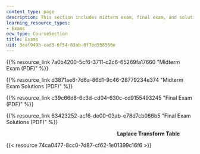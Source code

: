 ```yaml
---
content_type: page
description: This section includes midterm exam, final exam, and solutions.
learning_resource_types:
- Exams
ocw_type: CourseSection
title: Exams
uid: 3eaf949b-cad3-6f54-03ab-0f7bd558566e
---
```


{{% resource_link 7a0b4200-5cf6-3711-c2c6-65269fa17660 "Midterm Exam (PDF)" %}}

{{% resource_link d3871ae6-7d6a-86d1-9c46-28779234e374 "Midterm Exam Solutions (PDF)" %}}

{{% resource_link c39c66d8-6c3d-cd04-630c-cd9155493245 "Final Exam (PDF)" %}}

{{% resource_link 63423252-acf6-de00-03ab-e78d7cb086b5 "Final Exam Solutions (PDF)" %}} 

                      **Laplace Transform Table**

{{< resource 74ca0477-8cc0-7d87-cf62-1e01399c16f6 >}}